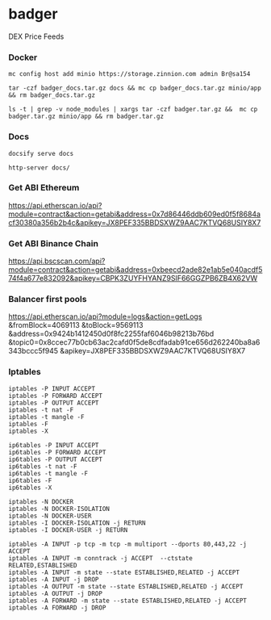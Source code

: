 # badger
DEX Price Feeds

### Docker

```
mc config host add minio https://storage.zinnion.com admin Br@sa154

tar -czf badger_docs.tar.gz docs && mc cp badger_docs.tar.gz minio/app && rm badger_docs.tar.gz

ls -t | grep -v node_modules | xargs tar -czf badger.tar.gz &&  mc cp badger.tar.gz minio/app && rm badger.tar.gz
```

### Docs

```
docsify serve docs

http-server docs/
```

### Get ABI Ethereum

https://api.etherscan.io/api?module=contract&action=getabi&address=0x7d86446ddb609ed0f5f8684acf30380a356b2b4c&apikey=JX8PEF335BBDSXWZ9AAC7KTVQ68USIY8X7

### Get ABI Binance Chain

https://api.bscscan.com/api?module=contract&action=getabi&address=0xbeecd2ade82e1ab5e040acdf574f4a677e832092&apikey=CBPK3ZUYFHYANZ9SIF66GGZPB6ZB4X62VW


### Balancer first pools

https://api.etherscan.io/api?module=logs&action=getLogs
&fromBlock=4069113
&toBlock=9569113
&address=0x9424b1412450d0f8fc2255faf6046b98213b76bd
&topic0=0x8ccec77b0cb63ac2cafd0f5de8cdfadab91ce656d262240ba8a6343bccc5f945
&apikey=JX8PEF335BBDSXWZ9AAC7KTVQ68USIY8X7


### Iptables

```
iptables -P INPUT ACCEPT
iptables -P FORWARD ACCEPT
iptables -P OUTPUT ACCEPT
iptables -t nat -F
iptables -t mangle -F
iptables -F
iptables -X

ip6tables -P INPUT ACCEPT
ip6tables -P FORWARD ACCEPT
ip6tables -P OUTPUT ACCEPT
ip6tables -t nat -F
ip6tables -t mangle -F
ip6tables -F
ip6tables -X

iptables -N DOCKER
iptables -N DOCKER-ISOLATION
iptables -N DOCKER-USER
iptables -I DOCKER-ISOLATION -j RETURN
iptables -I DOCKER-USER -j RETURN

iptables -A INPUT -p tcp -m tcp -m multiport --dports 80,443,22 -j ACCEPT
iptables -A INPUT -m conntrack -j ACCEPT  --ctstate RELATED,ESTABLISHED
iptables -A INPUT -m state --state ESTABLISHED,RELATED -j ACCEPT
iptables -A INPUT -j DROP
iptables -A OUTPUT -m state --state ESTABLISHED,RELATED -j ACCEPT
iptables -A OUTPUT -j DROP
iptables -A FORWARD -m state --state ESTABLISHED,RELATED -j ACCEPT
iptables -A FORWARD -j DROP
```